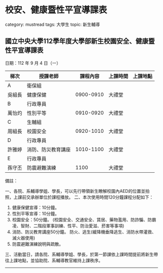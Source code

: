 # 校安、健康暨性平宣導課表

category: mustread
tags: 大學生
topic: 新生輔導

## 國立中央大學112學年度大學部新生校園安全、健康暨性平宣導課表

日期：112 年 9 月 4 日（一）

| 梯次 | 授課老師 | 課程內容 | 上課時間 | 上課地點 |
| --- | --- | --- | --- | --- |
| A | 衛保組
吳組長 | 健康保健 | 0900-0910 | 大禮堂 |
| B | 行政專員
萬怡灼 | 性別平等 | 0910-0920 | 大禮堂 |
| C | 生輔組
周組長 | 校園安全 | 0920-1010 | 大禮堂 |
| D | 行政專員
許雅婷 | 消防、防災教育講座 | 1010-1100 | 大禮堂 |
| E | 行政專員
孫守丕 | 防震避難演練 | 1100 | 大禮堂 |

備註：

一、各院、系輔導學姐、學長，可以先行帶領新生瞭解校園內AED的位置並拍照，上課前交承辦單位於課程播放。
二、本次使用時間120分鐘課程分配如下：

1. 健康保健宣導：10分鐘。
2. 性別平等宣導：10分鐘。
3. 校園安全：50分鐘。
(校園安全、交通安全、賃居、藥物濫用、防詐騙、防霸凌、智財、二階段軍事訓練、性平、防治愛滋、菸害等事項)
4. 消防、防災教育講座50分鐘。
防火、逃生(緩降機垂降逃生、消防水帶灌救、滅火器使用)
5. 防震避難演練說明與疏散。

三、活動當日，請各院、系輔導學姐、學長，於第一節課依上課時間提前將新生帶往上課地點，並協助院、系輔導教官維持上課秩序。

---